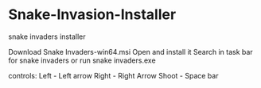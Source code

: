 # Snake-Invasion-Installer


snake invaders installer 

Download Snake Invaders-win64.msi 
Open and install it
Search in task bar for snake invaders or run snake invaders.exe 

controls:
Left - Left arrow
Right - Right Arrow
Shoot - Space bar